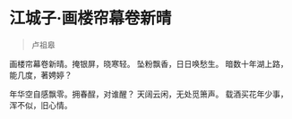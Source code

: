 # 江城子·画楼帘幕卷新晴

> 卢祖皋

画楼帘幕卷新晴。掩银屏，晓寒轻。
坠粉飘香，日日唤愁生。
暗数十年湖上路，能几度，著娉婷？

年华空自感飘零。拥春酲，对谁醒？
天阔云闲，无处觅箫声。
载酒买花年少事，浑不似，旧心情。
